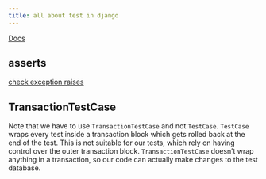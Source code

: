 ```yaml
---
title: all about test in django
---
```


[Docs](https://docs.djangoproject.com/en/5.0/topics/testing/tools/)

## asserts

[check exception raises](https://docs.python.org/3/library/unittest.html#unittest.TestCase.assertRaises)

## TransactionTestCase

Note that we have to use `TransactionTestCase` and not `TestCase`. `TestCase` wraps every test inside a transaction block which gets rolled back at the end of the test. This is not suitable for our tests, which rely on having control over the outer transaction block. `TransactionTestCase` doesn’t wrap anything in a transaction, so our code can actually make changes to the test database.
